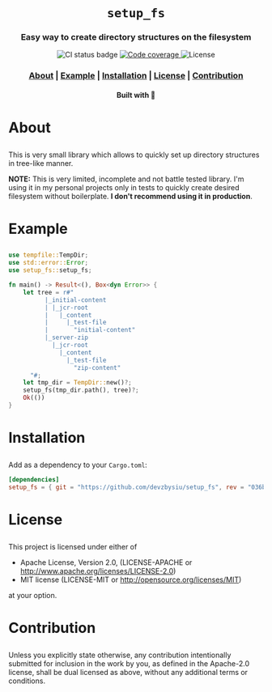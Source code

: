 <div align="center">

  <h1><code>setup_fs</code></h1>

  <h3>
    <strong>Easy way to create directory structures on the filesystem</strong>
  </h3>

  <p>
    <img src="https://img.shields.io/github/workflow/status/devzbysiu/setup_fs/ci?style=for-the-badge" alt="CI status badge" />
    <a href="https://codecov.io/gh/devzbysiu/setup_fs">
      <img src="https://img.shields.io/codecov/c/github/devzbysiu/setup_fs?style=for-the-badge&token=f2339b3de9e44be0a902458a669c1160" alt="Code coverage"/>
    </a>
    <img src="https://img.shields.io/badge/license-MIT%2FAPACHE--2.0-blue?style=for-the-badge" alt="License"/>
  </p>

  <h3>
    <a href="#about">About</a>
    <span> | </span>
    <a href="#example">Example</a>
    <span> | </span>
    <a href="#installation">Installation</a>
    <span> | </span>
    <a href="#license">License</a>
    <span> | </span>
    <a href="#contribution">Contribution</a>
  </h3>

  <sub><h4>Built with 🦀</h4></sub>
</div>

# <p id="about">About</p>

This is very small library which allows to quickly set up directory structures in tree-like manner.

**NOTE:** This is very limited, incomplete and not battle tested library. I'm using it in my
personal projects only in tests to quickly create desired filesystem without boilerplate.
**I don't recommend using it in production**.

# <p id="example">Example</p>

```rust
use tempfile::TempDir;
use std::error::Error;
use setup_fs::setup_fs;

fn main() -> Result<(), Box<dyn Error>> {
    let tree = r#"
          |_initial-content
          | |_jcr-root
          |   |_content
          |     |_test-file
          |       "initial-content"
          |_server-zip
            |_jcr-root
              |_content
                |_test-file
                  "zip-content"
      "#;
    let tmp_dir = TempDir::new()?;
    setup_fs(tmp_dir.path(), tree)?;
    Ok(())
}
```

# <p id="installation">Installation</p>

Add as a dependency to your `Cargo.toml`:
```toml
[dependencies]
setup_fs = { git = "https://github.com/devzbysiu/setup_fs", rev = "036b2c8" }
```

# <p id="license">License</p>

This project is licensed under either of

- Apache License, Version 2.0, (LICENSE-APACHE or http://www.apache.org/licenses/LICENSE-2.0)
- MIT license (LICENSE-MIT or http://opensource.org/licenses/MIT)

at your option.

# <p id="contribution">Contribution</p>


Unless you explicitly state otherwise, any contribution intentionally submitted for inclusion in the
work by you, as defined in the Apache-2.0 license, shall be dual licensed as above, without any
additional terms or conditions.
